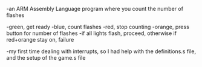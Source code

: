 -an ARM Assembly Language program where you count the number of flashes

-green, get ready
-blue, count flashes
-red, stop counting
-orange, press button for number of flashes
-if all lights flash, proceed, otherwise if red+orange stay on, failure

-my first time dealing with interrupts, so I had help with the definitions.s file, and the setup of the game.s file
